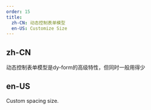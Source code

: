 ```yaml
---
order: 15
title:
  zh-CN: 动态控制表单模型
  en-US: Customize Size
---
```


## zh-CN

动态控制表单模型是dy-form的高级特性，但同时一般用得少

## en-US

Custom spacing size.

